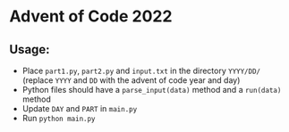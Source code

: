 # Advent of Code 2022

## Usage:

* Place `part1.py`, `part2.py` and `input.txt` in the directory `YYYY/DD/` (replace `YYYY` and `DD` with the advent of code year and day)
* Python files should have a `parse_input(data)` method and a `run(data)` method
* Update `DAY` and `PART` in `main.py`
* Run `python main.py`
